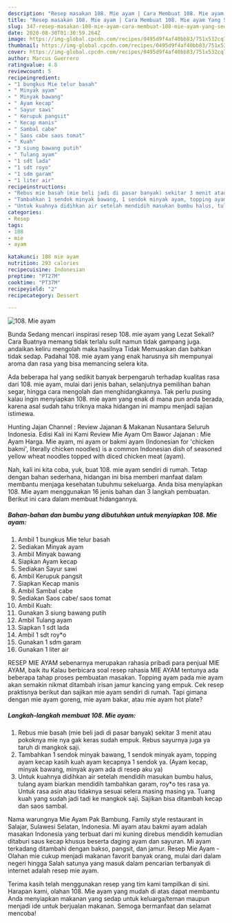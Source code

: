 ```yaml
---
description: "Resep masakan 108. Mie ayam | Cara Membuat 108. Mie ayam Yang Sedap"
title: "Resep masakan 108. Mie ayam | Cara Membuat 108. Mie ayam Yang Sedap"
slug: 347-resep-masakan-108-mie-ayam-cara-membuat-108-mie-ayam-yang-sedap
date: 2020-08-30T01:30:59.264Z
image: https://img-global.cpcdn.com/recipes/0495d9f4af40bb83/751x532cq70/108-mie-ayam-foto-resep-utama.jpg
thumbnail: https://img-global.cpcdn.com/recipes/0495d9f4af40bb83/751x532cq70/108-mie-ayam-foto-resep-utama.jpg
cover: https://img-global.cpcdn.com/recipes/0495d9f4af40bb83/751x532cq70/108-mie-ayam-foto-resep-utama.jpg
author: Marcus Guerrero
ratingvalue: 4.8
reviewcount: 5
recipeingredient:
- "1 bungkus Mie telur basah"
- " Minyak ayam"
- " Minyak bawang"
- " Ayam kecap"
- " Sayur sawi"
- " Kerupuk pangsit"
- " Kecap manis"
- " Sambal cabe"
- " Saos cabe saos tomat"
- " Kuah"
- "3 siung bawang putih"
- " Tulang ayam"
- "1 sdt lada"
- "1 sdt royo"
- "1 sdm garam"
- "1 liter air"
recipeinstructions:
- "Rebus mie basah (mie beli jadi di pasar banyak) sekitar 3 menit atau pokoknya mie nya gak keras sudah empuk. Rebus sayurnya juga ya taruh di mangkok saji."
- "Tambahkan 1 sendok minyak bawang, 1 sendok minyak ayam, topping ayam kecap kasih kuah ayam kecapnya 1 sendok ya. (Ayam kecap, minyak bawang, minyak ayam ada di resep aku ya)"
- "Untuk kuahnya didihkan air setelah mendidih masukan bumbu halus, tulang ayam biarkan mendidih tambahkan garam, roy*o tes rasa ya. Untuk rasa asin atau tidaknya sesuai selera masing masing ya. Tuang kuah yang sudah jadi tadi ke mangkok saji. Sajikan bisa ditambah kecap dan saos sambal."
categories:
- Resep
tags:
- 108
- mie
- ayam

katakunci: 108 mie ayam 
nutrition: 293 calories
recipecuisine: Indonesian
preptime: "PT27M"
cooktime: "PT37M"
recipeyield: "2"
recipecategory: Dessert

---
```



![108. Mie ayam](https://img-global.cpcdn.com/recipes/0495d9f4af40bb83/751x532cq70/108-mie-ayam-foto-resep-utama.jpg)

Bunda Sedang mencari inspirasi resep 108. mie ayam yang Lezat Sekali? Cara Buatnya memang tidak terlalu sulit namun tidak gampang juga. andaikan keliru mengolah maka hasilnya Tidak Memuaskan dan bahkan tidak sedap. Padahal 108. mie ayam yang enak harusnya sih mempunyai aroma dan rasa yang bisa memancing selera kita.

Ada beberapa hal yang sedikit banyak berpengaruh terhadap kualitas rasa dari 108. mie ayam, mulai dari jenis bahan, selanjutnya pemilihan bahan segar, hingga cara mengolah dan menghidangkannya. Tak perlu pusing kalau ingin menyiapkan 108. mie ayam yang enak di mana pun anda berada, karena asal sudah tahu triknya maka hidangan ini mampu menjadi sajian istimewa.

Hunting Jajan Channel : Review Jajanan &amp; Makanan Nusantara Seluruh Indonesia. Edisi Kali ini Kami Review Mie Ayam Om Bawor Jajanan : Mie Ayam Harga. Mie ayam, mi ayam or bakmi ayam (Indonesian for &#39;chicken bakmi&#39;, literally chicken noodles) is a common Indonesian dish of seasoned yellow wheat noodles topped with diced chicken meat (ayam).


Nah, kali ini kita coba, yuk, buat 108. mie ayam sendiri di rumah. Tetap dengan bahan sederhana, hidangan ini bisa memberi manfaat dalam membantu menjaga kesehatan tubuhmu sekeluarga. Anda bisa menyiapkan 108. Mie ayam menggunakan 16 jenis bahan dan 3 langkah pembuatan. Berikut ini cara dalam membuat hidangannya.

<!--inarticleads1-->

##### Bahan-bahan dan bumbu yang dibutuhkan untuk menyiapkan 108. Mie ayam:

1. Ambil 1 bungkus Mie telur basah
1. Sediakan  Minyak ayam
1. Ambil  Minyak bawang
1. Siapkan  Ayam kecap
1. Sediakan  Sayur sawi
1. Ambil  Kerupuk pangsit
1. Siapkan  Kecap manis
1. Ambil  Sambal cabe
1. Sediakan  Saos cabe/ saos tomat
1. Ambil  Kuah:
1. Gunakan 3 siung bawang putih
1. Ambil  Tulang ayam
1. Siapkan 1 sdt lada
1. Ambil 1 sdt roy*o
1. Gunakan 1 sdm garam
1. Gunakan 1 liter air


RESEP MIE AYAM sebenarnya merupakan rahasia pribadi para penjual MIE AYAM, baik itu Kalau berbicara soal resep rahasia MIE AYAM tentunya ada beberapa tahap proses pembuatan masakan. Topping ayam pada mie ayam akan semakin nikmat ditambah irisan jamur kancing yang empuk. Cek resep praktisnya berikut dan sajikan mie ayam sendiri di rumah. Tapi gimana dengan mie ayam goreng, mie ayam bakar, atau mie ayam hot plate? 

<!--inarticleads2-->

##### Langkah-langkah membuat 108. Mie ayam:

1. Rebus mie basah (mie beli jadi di pasar banyak) sekitar 3 menit atau pokoknya mie nya gak keras sudah empuk. Rebus sayurnya juga ya taruh di mangkok saji.
1. Tambahkan 1 sendok minyak bawang, 1 sendok minyak ayam, topping ayam kecap kasih kuah ayam kecapnya 1 sendok ya. (Ayam kecap, minyak bawang, minyak ayam ada di resep aku ya)
1. Untuk kuahnya didihkan air setelah mendidih masukan bumbu halus, tulang ayam biarkan mendidih tambahkan garam, roy*o tes rasa ya. Untuk rasa asin atau tidaknya sesuai selera masing masing ya. Tuang kuah yang sudah jadi tadi ke mangkok saji. Sajikan bisa ditambah kecap dan saos sambal.


Nama warungnya Mie Ayam Pak Bambung. Family style restaurant in Salajar, Sulawesi Selatan, Indonesia. Mi ayam atau bakmi ayam adalah masakan Indonesia yang terbuat dari mi kuning direbus mendidih kemudian ditaburi saus kecap khusus beserta daging ayam dan sayuran. Mi ayam terkadang ditambahi dengan bakso, pangsit, dan jamur. Resep Mie Ayam - Olahan mie cukup menjadi makanan favorit banyak orang, mulai dari dalam negeri hingga Salah satunya yang masuk dalam pencarian terbanyak di internet adalah resep mie ayam. 

Terima kasih telah menggunakan resep yang tim kami tampilkan di sini. Harapan kami, olahan 108. Mie ayam yang mudah di atas dapat membantu Anda menyiapkan makanan yang sedap untuk keluarga/teman maupun menjadi ide untuk berjualan makanan. Semoga bermanfaat dan selamat mencoba!
